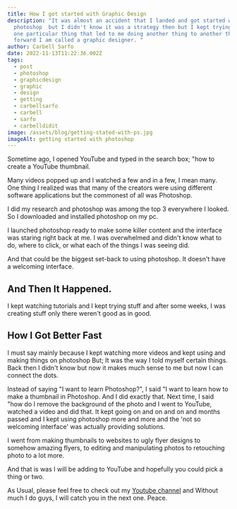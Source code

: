 ```yaml
---
title: How I got started with Graphic Design
description: "It was almost an accident that I landed and got started with
  photoshop  but I didn't know it was a strategy then but I kept trying to do
  one particular thing that led to me doing another thing to another thing; fast
  forward I am called a graphic designer. "
author: Carbell Sarfo
date: 2022-11-13T11:22:36.002Z
tags:
  - post
  - photoshop
  - graphicdesign
  - graphic
  - design
  - getting
  - carbellsarfo
  - carbell
  - sarfo
  - carbelldidit
image: /assets/blog/getting-stated-with-ps.jpg
imageAlt: getting started with photoshop
---
```

Sometime ago, I opened YouTube and typed in the search box; "how to create a YouTube thumbnail. 

M﻿any videos popped up and I watched a few and in a few, I mean many. One thing I realized was that many of the creators were using different software applications but the commonest of all was Photoshop. 

I﻿ did my research and photoshop was among the top 3 everywhere I looked. So I downloaded and installed photoshop on my pc. 

I﻿ launched photoshop ready to make some killer content and the interface was staring right back at me. I was overwhelmed and didn't know what  to do, where to click, or what each of the things I was seeing did. 

And that could be the biggest set-back to using photoshop. It doesn't have a welcoming interface.



## And Then It Happened.

I﻿ kept watching tutorials and I kept trying stuff and after some weeks, I was creating stuff only there weren't good as in good.



## How I Got Better Fast

I﻿ must say mainly because I kept watching more videos and kept using and making things on photoshop But; It was the way I told myself certain things. Back then I didn't know but now it makes much sense to me but now I can connect the dots.



Instead of saying "I want to learn Photoshop?", I said "I want to learn how to make a thumbnail in Photoshop. And I did exactly that. Next time, I said "how do I remove the background of the photo and I went to YouTube, watched a video and did that. It kept going on and on and on and months passed and I kept using photoshop more and more and the 'not so welcoming interface' was actually providing solutions.

I﻿ went from making thumbnails to websites to ugly flyer designs to somehow amazing flyers, to editing and manipulating photos to retouching photo to a lot more. 



And that is was I will be adding to YouTube and hopefully you could pick a thing or two.



A﻿s Usual, please feel free to check out my [Youtube channel](https://www.youtube.com/c/CarbellSarfo) and Without much I do guys, I will catch you in the next one. Peace.